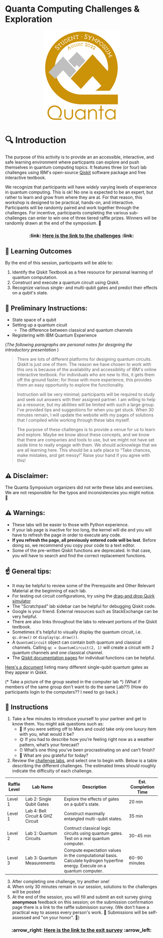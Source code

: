 # Quanta Computing Challenges & Exploration
<p align="center">
<img src="Media/Symposium_Final.png" width=250>
</p>

# :mag: Introduction
The purpose of this activity is to provide an an accessible, interactive, and safe learning environment where particpants can explore and push themselves in quantum computing topics. It features three (or four) lab challenges using IBM's open-source [Qiskit](https://qiskit.org/) software package and free interactive textbook.

We recognize that participants will have *widely* varying levels of experience in quantum computing. This is ok! No one is expected to be an expert, but rather to learn and grow from where they are at. For that reason, this workshop is designed to be practical, hands-on, and interactive. Participants will be randomly paired and work together through the challenges. For incentive, participants completing the various sub-challenges can enter to win one of three tiered raffle prizes. Winners will be randomly drawn at the end of the symposium. :tada:

<p >
<h3 align="center"> :link: <a href="https://learn.qiskit.org/syllabus/NLE-AV2">Here is the link to the challenges</a> :link:</h3>
</p>


## :dart: Learning Outcomes
By the end of this session, participants will be able to:
1. Identify the Qiskit Textbook as a free resource for personal learning of quantum computation.
2. Construct and execute a quantum circuit using Qiskit. 
3. Recognize various single- and multi-qubit gates and predict their effects on a qubit's state.


## :loudspeaker: Preliminary Instructions:
* State space of a qubit
* Setting up a quantum cicuit
  * The difference between classical and quantum channels
* Registering with IBM Quantum Experience

(*The following paragraphs are personal notes for designing the introductory presentation* )

> There are lots of different platforms for designing quantum circuits. Qiskit is just one of them. The reason we have chosen to work with this ons is because of the availability and accessibliity of IBM's online interactive textbook. For individuals who are new to this, it gets them off the ground faster; for those with more experience, this provides them an easy opportunity to explore the functionality.

> Instruction will be very minimal; participants will be required to study and seek out answers with their assigned partner. I am willing to help as a resource, but my abilities will be limited with such a large group. I've provided tips and suggestions for when you get stuck. When 30 minutes remain, I will update the website with my pages of solutions that I compiled while working through these labs myself.

> The purpose of these challenges is to provide a venue for us to learn and explore. Maybe we know about these concepts, and we know that there are companies and tools to use, but we might not have set aside time to really engage with them. We should acknowlege that we are all learning here. This should be a safe place to “Take chances, make mistakes, and get messy!” Raise your hand if you agree with this!


## :warning: Disclaimer:
The Quanta Symposium organizers did not write these labs and exercises. We are not responsible for the typos and inconsistencies you might notice. :grimacing:

## :warning: Warnings:
* These labs will be easier to those with Python experience.
* If your lab page is inactive for too long, the kernel will die and you will have to refresh the page in order to execute any code.
* **If you refresh the page, all previously entered code will be lost**. Before doing so, we recommend you copy your code to a text editor.
* Some of the pre-written Qiskit functions are deprecated. In that case, you will have to search and find the correct replacement functions.

## :point_up: General tips:
* It may be helpful to review some of the Prerequisite and Other Relevant Material at the beginning of each lab.
* For testing out circuit configurations, try using the [drag-and drop Quirk simulator](https://algassert.com/quirk)
* The "Scratchpad" lab sidebar can be helpful for debugging Qiskit code.
* Google is your friend. External resources such as StackExchange can be very helpful.
* There are also links throughout the labs to relevant portions of the Qiskit textbook. 
* Sometimes it's helpful to visually display the quantum circuit, i.e. `qc.draw()` or `display(qc.draw())`.
* A `QuantumCircuit` object can contain both quantum and classical channels. Calling `qc = QuantumCircuit(2, 1)` will create a circuit with 2 quantum channels and one classical channel.
* The [Qiskit documentation pages](https://qiskit.org/documentation/#) for individual functions can be helpful.


[Here's a document](https://raw.githubusercontent.com/qiskit-community/qiskit-textbook/main/content/ch-states/supplements/single-gates-cheatsheet.pdf) listing many different single-qubit quantum gates as they appear in Qiskit.


(* Take a picture of the group seated in the computer lab *)
(What if members of the same group don't want to do the same Lab??)
(How do participants login to the computers?? I need to go back.)

## :page_with_curl: Instructions
1. Take a few minutes to introduce yourself to your partner and get to know them. You might ask questions such as:
    * :rocket: If you were setting off to Mars and could take only one luxury item with you, what would it be?
    * :sun_with_face: If you had to describe how you’re feeling right now as a weather pattern, what’s your forecast?
    * :alarm_clock: What’s one thing you’ve been procrastinating on and can’t finish?
    * :blossom: What are you grateful for today?
2. Review the [challenge labs](https://learn.qiskit.org/syllabus/NLE-AV2), and select one to begin with. Below is a table describing the different challenges. The estimated times should roughly indicate the difficulty of each challenge.
<table>
<thead>
  <tr>
    <th>Raffle Level</th>
    <th>Lab Name</th>
    <th>Description</th>
    <th>Est. Completion Time</th>
  </tr>
</thead>
<tbody>
  <tr>
    <td>Level 1</td>
    <td>Lab 2: Single Qubit Gates</td>
    <td>Explore the effects of gates on a qubit's state.</td>
    <td>20 min</td>
  </tr>
    <tr>
    <td>Level 1</td>
    <td>Lab 4: Bell Circuit & GHZ Circuit</td>
    <td>Construct maximally entangled multi-qubit states.</td>
    <td>35 min</td>
  </tr>
  <tr>
    <td>Level 2</td>
    <td>Lab 1: Quantum Circuits</td>
    <td>Contruct classical logic circuits using quantum gates. Test on a real quantum computer.</td>
    <td>30-45 min</td>
  </tr>
  <tr>
    <td>Level 3</td>
    <td>Lab 3: Quantum Measurements</td>
    <td>Compute expectation values in the computational basis. Calculate hydrogen hyperfine energy. Execute on a quantum computer.</td>
    <td>60-90 minutes</td>
  </tr>
</tbody>
</table>

3. After completing one challenge, try another one!
4. When only 30 minutes remain in our session, solutions to the challenges will be posted
5. At the end of the session, you will fill and submit an exit survey giving **anonymous** feedback on this session; on the submission confirmation page there is a link to the raffle submission survey. (We don't have a practical way to assess every person's work. :memo: Submissions will be self-assessed and "on your honor". :raising_hand:)

<p >
<h3 align="center"> :arrow_right: <a href="https://docs.google.com/forms/d/e/1FAIpQLSeJO9WOijwg9UhQwZIoX7p2etslehoy12ZFFj8S2q7jWGt0cQ/viewform?usp=sf_link">Here is the link to the exit survey</a> :arrow_left:</h3>
</p>